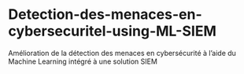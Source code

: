 # Detection-des-menaces-en-cybersecuritel-using-ML-SIEM
Amélioration de la détection des menaces en cybersécurité à l’aide du Machine Learning intégré à une solution SIEM
